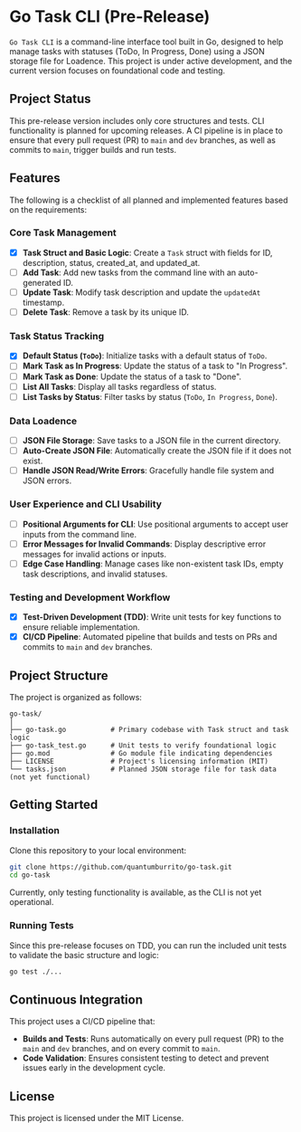 # Go Task CLI (Pre-Release)

`Go Task CLI` is a command-line interface tool built in Go, designed to help manage tasks with statuses (ToDo, In Progress, Done) using a JSON storage file for Loadence. This project is under active development, and the current version focuses on foundational code and testing.

## Project Status

This pre-release version includes only core structures and tests. CLI functionality is planned for upcoming releases. A CI pipeline is in place to ensure that every pull request (PR) to `main` and `dev` branches, as well as commits to `main`, trigger builds and run tests.

## Features

The following is a checklist of all planned and implemented features based on the requirements:

### Core Task Management
- [x] **Task Struct and Basic Logic**: Create a `Task` struct with fields for ID, description, status, created_at, and updated_at.
- [ ] **Add Task**: Add new tasks from the command line with an auto-generated ID.
- [ ] **Update Task**: Modify task description and update the `updatedAt` timestamp.
- [ ] **Delete Task**: Remove a task by its unique ID.

### Task Status Tracking
- [x] **Default Status (`ToDo`)**: Initialize tasks with a default status of `ToDo`.
- [ ] **Mark Task as In Progress**: Update the status of a task to "In Progress".
- [ ] **Mark Task as Done**: Update the status of a task to "Done".
- [ ] **List All Tasks**: Display all tasks regardless of status.
- [ ] **List Tasks by Status**: Filter tasks by status (`ToDo`, `In Progress`, `Done`).

### Data Loadence
- [ ] **JSON File Storage**: Save tasks to a JSON file in the current directory.
- [ ] **Auto-Create JSON File**: Automatically create the JSON file if it does not exist.
- [ ] **Handle JSON Read/Write Errors**: Gracefully handle file system and JSON errors.

### User Experience and CLI Usability
- [ ] **Positional Arguments for CLI**: Use positional arguments to accept user inputs from the command line.
- [ ] **Error Messages for Invalid Commands**: Display descriptive error messages for invalid actions or inputs.
- [ ] **Edge Case Handling**: Manage cases like non-existent task IDs, empty task descriptions, and invalid statuses.

### Testing and Development Workflow
- [x] **Test-Driven Development (TDD)**: Write unit tests for key functions to ensure reliable implementation.
- [x] **CI/CD Pipeline**: Automated pipeline that builds and tests on PRs and commits to `main` and `dev` branches.

## Project Structure

The project is organized as follows:

```
go-task/
│
├── go-task.go           # Primary codebase with Task struct and task logic
├── go-task_test.go      # Unit tests to verify foundational logic
├── go.mod               # Go module file indicating dependencies
├── LICENSE              # Project's licensing information (MIT)
└── tasks.json           # Planned JSON storage file for task data (not yet functional)
```

## Getting Started

### Installation

Clone this repository to your local environment:

```bash
git clone https://github.com/quantumburrito/go-task.git
cd go-task
```

Currently, only testing functionality is available, as the CLI is not yet operational.

### Running Tests

Since this pre-release focuses on TDD, you can run the included unit tests to validate the basic structure and logic:

```bash
go test ./...
```


## Continuous Integration

This project uses a CI/CD pipeline that:

- **Builds and Tests**: Runs automatically on every pull request (PR) to the `main` and `dev` branches, and on every commit to `main`.
- **Code Validation**: Ensures consistent testing to detect and prevent issues early in the development cycle.

## License

This project is licensed under the MIT License.
